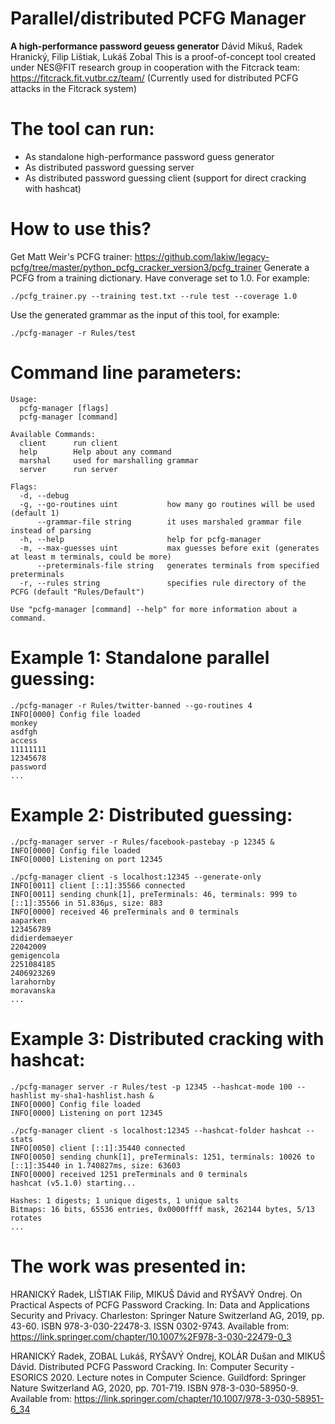 # Parallel/distributed PCFG Manager
**A high-performance password geuess generator**
Dávid Mikuš, Radek Hranický, Filip Lištiak, Lukáš Zobal
This is a proof-of-concept tool created under NES@FIT research group in cooperation with the Fitcrack team: https://fitcrack.fit.vutbr.cz/team/
(Currently used for distributed PCFG attacks in the Fitcrack system)

# The tool can run:
* As standalone high-performance password guess generator
* As distributed password guessing server
* As distributed password guessing client (support for direct cracking with hashcat)

# How to use this?
Get Matt Weir's PCFG trainer: https://github.com/lakiw/legacy-pcfg/tree/master/python_pcfg_cracker_version3/pcfg_trainer
Generate a PCFG from a training dictionary. Have converage set to 1.0. For example:
```
./pcfg_trainer.py --training test.txt --rule test --coverage 1.0
```

Use the generated grammar as the input of this tool, for example:
```
./pcfg-manager -r Rules/test
```


# Command line parameters:
```
Usage:
  pcfg-manager [flags]
  pcfg-manager [command]

Available Commands:
  client      run client
  help        Help about any command
  marshal     used for marshalling grammar
  server      run server

Flags:
  -d, --debug
  -g, --go-routines uint           how many go routines will be used (default 1)
      --grammar-file string        it uses marshaled grammar file instead of parsing
  -h, --help                       help for pcfg-manager
  -m, --max-guesses uint           max guesses before exit (generates at least m terminals, could be more)
      --preterminals-file string   generates terminals from specified preterminals
  -r, --rules string               specifies rule directory of the PCFG (default "Rules/Default")

Use "pcfg-manager [command] --help" for more information about a command.
```

# Example 1: Standalone parallel guessing:
```
./pcfg-manager -r Rules/twitter-banned --go-routines 4
INFO[0000] Config file loaded
monkey
asdfgh
access
11111111
12345678
password
...
```

# Example 2: Distributed guessing:
```
./pcfg-manager server -r Rules/facebook-pastebay -p 12345 &
INFO[0000] Config file loaded
INFO[0000] Listening on port 12345

./pcfg-manager client -s localhost:12345 --generate-only
INFO[0011] client [::1]:35566 connected
INFO[0011] sending chunk[1], preTerminals: 46, terminals: 999 to [::1]:35566 in 51.836µs, size: 883
INFO[0000] received 46 preTerminals and 0 terminals
aaparken
123456789
didierdemaeyer
22042009
gemigencola
2251084185
2406923269
larahornby
moravanska
...
```

# Example 3: Distributed cracking with hashcat:
```
./pcfg-manager server -r Rules/test -p 12345 --hashcat-mode 100 --hashlist my-sha1-hashlist.hash &
INFO[0000] Config file loaded
INFO[0000] Listening on port 12345

./pcfg-manager client -s localhost:12345 --hashcat-folder hashcat --stats
INFO[0050] client [::1]:35440 connected
INFO[0050] sending chunk[1], preTerminals: 1251, terminals: 10026 to [::1]:35440 in 1.740827ms, size: 63603
INFO[0000] received 1251 preTerminals and 0 terminals
hashcat (v5.1.0) starting...

Hashes: 1 digests; 1 unique digests, 1 unique salts
Bitmaps: 16 bits, 65536 entries, 0x0000ffff mask, 262144 bytes, 5/13 rotates
...
```

# The work was presented in:
HRANICKÝ Radek, LIŠTIAK Filip, MIKUŠ Dávid and RYŠAVÝ Ondrej.
On Practical Aspects of PCFG Password Cracking.
In: Data and Applications Security and Privacy. Charleston: Springer Nature Switzerland AG, 2019,
pp. 43-60. ISBN 978-3-030-22478-3. ISSN 0302-9743.
Available from: https://link.springer.com/chapter/10.1007%2F978-3-030-22479-0_3

HRANICKÝ Radek, ZOBAL Lukáš, RYŠAVÝ Ondrej, KOLÁR Dušan and MIKUŠ Dávid.
Distributed PCFG Password Cracking.
In: Computer Security - ESORICS 2020. Lecture notes in Computer Science.
Guildford: Springer Nature Switzerland AG, 2020, pp. 701-719. ISBN 978-3-030-58950-9.
Available from: https://link.springer.com/chapter/10.1007/978-3-030-58951-6_34
